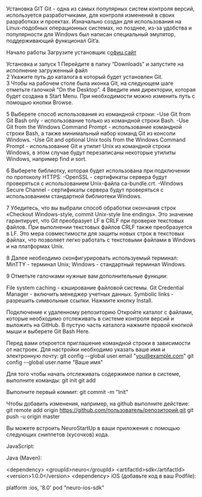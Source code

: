  Установка GIT
Git - одна из самых популярных систем контроля версий, используется разработчиками, для контроля изменений в своих разработках и проектах. Изначально создан для использования на Linux-подобных операционных системах, но позднее, из-за удобства и популярности для Windows был написан специальный эмулятор, поддерживающий функционал Git’a.

Начало работы
Загрузите установщик с[офиц.сайт](https://git-scm.com/downloads)

Установка и запуск
1 Перейдите в папку “Downloads” и запустите на исполнение загруженный файл   
2  Укажите путь до каталога в который будет установлен Git.      
3 Чтобы на рабочем столе была иконка Git, на следующем шаге отметьте галочкой “On the Desktop”.
4 Введите имя директории, которая будет создана в Start Menu. При необходимости можно изменить путь с помощью кнопки Browse.

5 Выберете способ использования из командной строки:
-Use Git from Git Bash only - использование только из командной строки Bash.
-Use Git from the Windows Command Prompt - использование командной строки Bash, а также минимальный набор команд Git из консоли Windows.
-Use Git and optional Unix tools from the Windows Command Prompt - использование Git и утилит Unix из командной строки Windows, в этом случае будут перезаписаны некоторые утилиты Windows, например find и sort.

6 Выберете библиотку, которая будет использована при подключении по протоколу HTTPS:
-OpenSSL - сертификаты сервера будут проверяться с использованием Unix-файла ca-bundle.crt.
-Windows Secure Channel - сертификаты сервера будут проверяться с использованием стандартной библиотеки Windows.


7 Убедитесь, что вы выбрали способ обработки окончания строк «Checkout Windows-style, commit Unix-style line endings». Это значение гарантирует, что Git преобразует LF в CRLF при проверке текстовых файлов. При выполнении текстовых файлов CRLF также преобразуется в LF. Это мера совместимости для защиты новых строк в текстовых файлах, что позволяет легко работать с текстовыми файлами в Windows и на платформах Unix.

 
8 Далее необходимо сконфигурировать используемый терминал:
MinTTY - терминал Unix;
Windows - стандартный терминал Windows.

9 Отметьте галочками нужные вам дополнительные функции:

File system caching - кэширование файловой системы.
Git Credential Manager - включить менеджер учетных данных.
Symbolic links - разрешить символьные ссылки.
Нажмите кнопку Install.



Подключение к удаленному репозиторию
Откройте каталог с файлами, которые необходимо отслеживать в системе контроля версий и выложить на GitHub. В пустую часть каталога нажмите правой кнопкой мыши и выберете Git Bash Here.


Перед вами откроется приглашение командной строки в зависимости от настроек.
Для настройки необходимо указать ваше имя и электронную почту:
git config --global user.email "you@example.com"
git config --global user.name "Ваше имя"

Для того чтобы начать отслеживать содержимое папки в системе, выполните команды:
git init
git add

Выполните первый коммит:
git commit -m "Init"

Чтобы добавить изменения, например, на github выполните действие:
git remote add origin https://github.com/пользователь/репозиторий.git
git push -u origin master

Вы можете встроить NeuroStartUp в ваши приложения с помощью следующих сниппетов (кусочков) кода.

JavaScript:

<script src="https://localhost/neuro.sdk.min.js"></script>
Java (Maven):

&lt;dependency&gt;
  &lt;groupId>neuro</groupId&gt;
  &lt;artifactId>sdk</artifactId&gt;
  &lt;version>1.0.0</version&gt;
&lt;dependency&gt;
iOS (добавьте код в ваш Podfile):

platform :ios, '8.0'
pod "neuro-ios-sdk"



